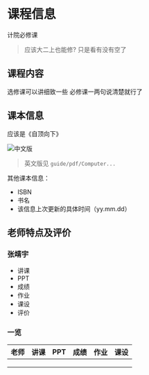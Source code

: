 # 课程信息

计院必修课

>   应该大二上也能修? 只是看有没有空了

## 课程内容

选修课可以讲细致一些 必修课一两句说清楚就行了

## 课本信息

应该是《自顶向下》

![中文版](https://img1.doubanio.com/view/subject/r/public/s29825217.jpg "课本图片")

> 英文版见 `guide/pdf/Computer...`

其他课本信息：
- ISBN
- 书名
- 该信息上次更新的具体时间（yy.mm.dd）

## 老师特点及评价

### 张靖宇

-   讲课
-   PPT
-   成绩
-   作业
-   课设
-   评价

### 一览

| 老师 | 讲课 | PPT  | 成绩 | 作业 | 课设 |
| :--: | ---- | ---- | ---- | ---- | ---- |
|      |      |      |      |      |      |
|      |      |      |      |      |      |
|      |      |      |      |      |      |

